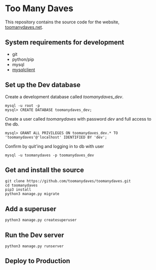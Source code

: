 # Too Many Daves
This repository contains the source code for the website, [toomanydaves.net](http://toomanydaves.net).

## System requirements for development
*   git
*   python/pip
*   mysql
*   [mysqlclient](https://docs.djangoproject.com/en/1.11/ref/databases/#mysql-db-api-drivers)

## Set up the Dev database
Create a development database called *toomanydaves_dev*.

    mysql -u root -p
    mysql> CREATE DATABASE toomanydaves_dev;

Create a user called _toomanydaves_ with password _dev_ and full access to the db.

    mysql> GRANT ALL PRIVILEGES ON toomanydaves_dev.* TO 'toomanydaves'@'localhost' IDENTIFIED BY 'dev';

Confirm by quit'ing and logging in to db with user

    mysql -u toomanydaves -p toomanydaves_dev

## Get and install the source
    git clone https://github.com/toomanydaves/toomanydaves.git
    cd toomanydaves
    pip3 install
    python3 manage.py migrate

## Add a superuser
    python3 manage.py createsuperuser

## Run the Dev server
    python3 manage.py runserver

## Deploy to Production
